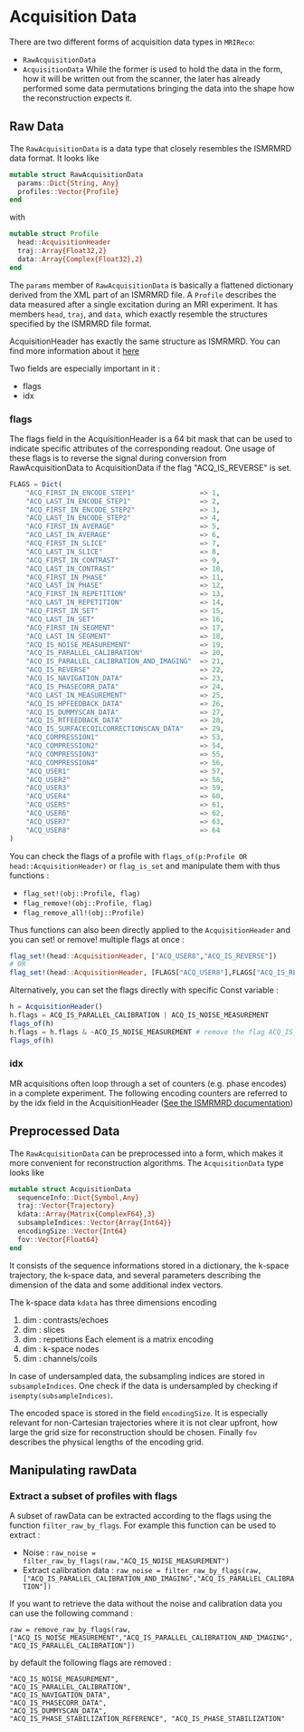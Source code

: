 # Acquisition Data

There are two different forms of acquisition data types in `MRIReco`:
* `RawAcquisitionData`
* `AcquisitionData`
While the former is used to hold the data in the form, how it will be written
out from the scanner, the later has already performed some data permutations
bringing the data into the shape how the reconstruction expects it.

## Raw Data

The `RawAcquisitionData` is a data type that closely resembles the ISMRMRD data
format. It looks like
```julia
mutable struct RawAcquisitionData
  params::Dict{String, Any}
  profiles::Vector{Profile}
end
```
with
```julia
mutable struct Profile
  head::AcquisitionHeader
  traj::Array{Float32,2}
  data::Array{Complex{Float32},2}
end
```
The `params` member of `RawAcquisitionData` is basically a flattened dictionary
derived from the XML part of an ISMRMRD file. A `Profile` describes the data
measured after a single excitation during an MRI experiment. It has members
`head`, `traj`, and `data`, which exactly resemble the structures specified
by the ISMRMRD file format.

AcquisitionHeader has exactly the same structure as ISMRMRD. You can find more information about it [here](https://ismrmrd.readthedocs.io/en/latest/mrd_raw_data.html#acquisitionheader)

Two fields are especially important in it :
- flags
- idx

### flags

The flags field in the AcquisitionHeader is a 64 bit mask that can be used to indicate specific attributes of the corresponding readout. One usage of these flags is to reverse the signal during conversion from RawAcquisitionData to AcquisitionData if the flag "ACQ_IS_REVERSE" is set.

```julia
FLAGS = Dict(
    "ACQ_FIRST_IN_ENCODE_STEP1"                => 1,
    "ACQ_LAST_IN_ENCODE_STEP1"                 => 2,
    "ACQ_FIRST_IN_ENCODE_STEP2"                => 3,
    "ACQ_LAST_IN_ENCODE_STEP2"                 => 4,
    "ACQ_FIRST_IN_AVERAGE"                     => 5,
    "ACQ_LAST_IN_AVERAGE"                      => 6,
    "ACQ_FIRST_IN_SLICE"                       => 7,
    "ACQ_LAST_IN_SLICE"                        => 8,
    "ACQ_FIRST_IN_CONTRAST"                    => 9,
    "ACQ_LAST_IN_CONTRAST"                     => 10,
    "ACQ_FIRST_IN_PHASE"                       => 11,
    "ACQ_LAST_IN_PHASE"                        => 12,
    "ACQ_FIRST_IN_REPETITION"                  => 13,
    "ACQ_LAST_IN_REPETITION"                   => 14,
    "ACQ_FIRST_IN_SET"                         => 15,
    "ACQ_LAST_IN_SET"                          => 16,
    "ACQ_FIRST_IN_SEGMENT"                     => 17,
    "ACQ_LAST_IN_SEGMENT"                      => 18,
    "ACQ_IS_NOISE_MEASUREMENT"                 => 19,
    "ACQ_IS_PARALLEL_CALIBRATION"              => 20,
    "ACQ_IS_PARALLEL_CALIBRATION_AND_IMAGING"  => 21,
    "ACQ_IS_REVERSE"                           => 22,
    "ACQ_IS_NAVIGATION_DATA"                   => 23,
    "ACQ_IS_PHASECORR_DATA"                    => 24,
    "ACQ_LAST_IN_MEASUREMENT"                  => 25,
    "ACQ_IS_HPFEEDBACK_DATA"                   => 26,
    "ACQ_IS_DUMMYSCAN_DATA"                    => 27,
    "ACQ_IS_RTFEEDBACK_DATA"                   => 28,
    "ACQ_IS_SURFACECOILCORRECTIONSCAN_DATA"    => 29,
    "ACQ_COMPRESSION1"                         => 53,
    "ACQ_COMPRESSION2"                         => 54,
    "ACQ_COMPRESSION3"                         => 55,
    "ACQ_COMPRESSION4"                         => 56,
    "ACQ_USER1"                                => 57,
    "ACQ_USER2"                                => 58,
    "ACQ_USER3"                                => 59,
    "ACQ_USER4"                                => 60,
    "ACQ_USER5"                                => 61,
    "ACQ_USER6"                                => 62,
    "ACQ_USER7"                                => 63,
    "ACQ_USER8"                                => 64
)
```

You can check the flags of a profile with `flags_of(p:Profile OR head::AcquisitionHeader)` or `flag_is_set` and manipulate them with thus functions :
- `flag_set!(obj::Profile, flag)`
- `flag_remove!(obj::Profile, flag)`
- `flag_remove_all!(obj::Profile)`


Thus functions can also been directly applied to the `AcquisitionHeader` and you can set! or remove! multiple flags at once :

```julia
flag_set!(head::AcquisitionHeader, ["ACQ_USER8","ACQ_IS_REVERSE"])
# OR
flag_set!(head::AcquisitionHeader, [FLAGS["ACQ_USER8"],FLAGS["ACQ_IS_REVERSE"]])
```

Alternatively, you can set the flags directly with specific Const variable :
```julia
h = AcquisitionHeader()
h.flags = ACQ_IS_PARALLEL_CALIBRATION | ACQ_IS_NOISE_MEASUREMENT
flags_of(h)
h.flags = h.flags & ~ACQ_IS_NOISE_MEASUREMENT # remove the flag ACQ_IS_NOISE_MEASUREMENT
flags_of(h)
```

### idx

MR acquisitions often loop through a set of counters (e.g. phase encodes) in a complete experiment. The following encoding counters are referred to by the idx field in the AcquisitionHeader ([See the ISMRMRD documentation](https://ismrmrd.readthedocs.io/en/latest/mrd_raw_data.html#mrd-encodingcounters))

## Preprocessed Data

The `RawAcquisitionData` can be preprocessed into a form, which makes it more
convenient for reconstruction algorithms. The `AcquisitionData` type looks like
```julia
mutable struct AcquisitionData
  sequenceInfo::Dict{Symbol,Any}
  traj::Vector{Trajectory}
  kdata::Array{Matrix{ComplexF64},3}
  subsampleIndices::Vector{Array{Int64}}
  encodingSize::Vector{Int64}
  fov::Vector{Float64}
end
```
It consists of the sequence informations stored in a dictionary, the k-space
trajectory, the k-space data, and several parameters describing the dimension of the data and some additional index vectors.

The k-space data `kdata` has three dimensions encoding
1. dim : contrasts/echoes
2. dim : slices
3. dim : repetitions
Each element is a matrix encoding
1. dim : k-space nodes
2. dim : channels/coils

In case of undersampled data, the subsampling indices are stored in `subsampleIndices`.
One check if the data is undersampled by checking if `isempty(subsampleIndices)`.

The encoded space is stored in the field `encodingSize`. It is especially relevant
for non-Cartesian trajectories where it is not clear upfront, how large the grid
size for reconstruction should be chosen. Finally `fov` describes the physical lengths
of the encoding grid.

## Manipulating rawData

### Extract a subset of profiles with flags

A subset of rawData can be extracted according to the flags using the function `filter_raw_by_flags`. For example this function can be used to extract :
- Noise : `raw_noise = filter_raw_by_flags(raw,"ACQ_IS_NOISE_MEASUREMENT")`
- Extract calibration data : `raw_noise = filter_raw_by_flags(raw,["ACQ_IS_PARALLEL_CALIBRATION_AND_IMAGING","ACQ_IS_PARALLEL_CALIBRATION"])`

If you want to retrieve the data without the noise and calibration data you can use the following command :

`raw = remove_raw_by_flags(raw,["ACQ_IS_NOISE_MEASUREMENT","ACQ_IS_PARALLEL_CALIBRATION_AND_IMAGING","ACQ_IS_PARALLEL_CALIBRATION"])`

by default the following flags are removed :
```
"ACQ_IS_NOISE_MEASUREMENT", 
"ACQ_IS_PARALLEL_CALIBRATION", 
"ACQ_IS_NAVIGATION_DATA", 
"ACQ_IS_PHASECORR_DATA", 
"ACQ_IS_DUMMYSCAN_DATA", 
"ACQ_IS_PHASE_STABILIZATION_REFERENCE", "ACQ_IS_PHASE_STABILIZATION"
```